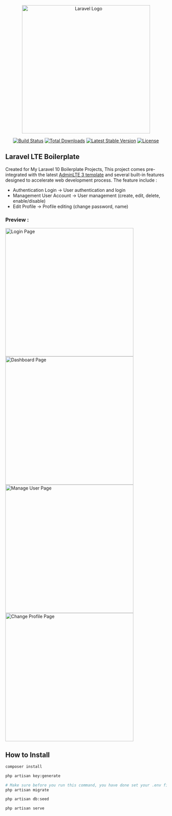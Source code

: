 <p align="center"><a href="https://laravel.com" target="_blank"><img src="https://raw.githubusercontent.com/laravel/art/master/logo-lockup/5%20SVG/2%20CMYK/1%20Full%20Color/laravel-logolockup-cmyk-red.svg" width="400" alt="Laravel Logo"></a></p>

<p align="center">
<a href="https://github.com/laravel/framework/actions"><img src="https://github.com/laravel/framework/workflows/tests/badge.svg" alt="Build Status"></a>
<a href="https://packagist.org/packages/laravel/framework"><img src="https://img.shields.io/packagist/dt/laravel/framework" alt="Total Downloads"></a>
<a href="https://packagist.org/packages/laravel/framework"><img src="https://img.shields.io/packagist/v/laravel/framework" alt="Latest Stable Version"></a>
<a href="https://packagist.org/packages/laravel/framework"><img src="https://img.shields.io/packagist/l/laravel/framework" alt="License"></a>
</p>

## Laravel LTE Boilerplate

Created for My Laravel 10 Boilerplate Projects, This project comes pre-integrated with the latest [AdminLTE 3 template](https://github.com/ColorlibHQ/AdminLTE/releases/tag/v3.2.0) and several built-in features designed to accelerate web development process.
The feature include : 
- Authentication Login -> User authentication and login
- Management User Account -> User management (create, edit, delete, enable/disable)
- Edit Profile -> Profile editing (change password, name)

### Preview : 
<img src="https://github.com/user-attachments/assets/56d5f855-a10e-46c0-a487-a30f6e27df85" height="400" alt="Login Page">
<img src="https://github.com/user-attachments/assets/adb0613a-c370-44d0-aa28-213be1bb59f5" height="400" alt="Dashboard Page">
<img src="https://github.com/user-attachments/assets/f6ad36d1-9b6a-425e-9e4d-347f1fcb5302" height="400" alt="Manage User Page">
<img src="https://github.com/user-attachments/assets/ce23267a-fb6f-4429-805d-8228ebc1914a" height="400" alt="Change Profile Page">

## How to Install
```bash
composer install
```

```bash
php artisan key:generate
```

```bash
# Make sure before you run this command, you have done set your .env file
php artisan migrate
```

```bash
php artisan db:seed
```

```bash
php artisan serve
```



